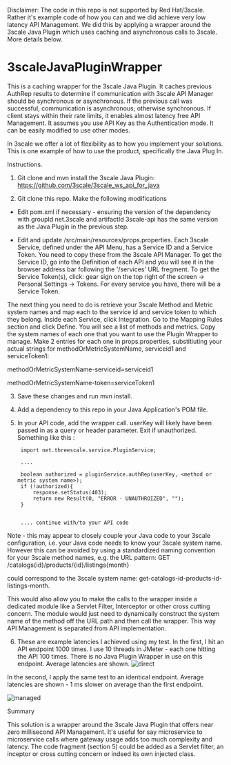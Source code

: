 Disclaimer: The code in this repo is not supported by Red Hat/3scale. Rather it's example code of how you can and we did achieve very low latency API Management. We did this by applying a wrapper around the 3scale Java Plugin which uses caching and asynchronous calls to 3scale. More details below.

# 3scaleJavaPluginWrapper
This is a caching wrapper for the 3scale Java Plugin. It caches previous AuthRep results to determine if communication with 3scale API Manager should be synchronous or asynchronous. If the previous call was successful, communication is asynchronous; otherwise synchronous. If client stays within their rate limits, it enables almost latency free API Management.
It assumes you use API Key as the Authentication mode. It can be easily modified to use other modes.

In 3scale we offer a lot of flexibility as to how you implement your solutions. This is one example of how to use the product, specifically the Java Plug In.


Instructions.

1) Git clone and mvn install the 3scale Java Plugin: https://github.com/3scale/3scale_ws_api_for_java

2) Git clone this repo. Make the following modifications
    
- Edit pom.xml if necessary - ensuring the version of the dependency with groupId net.3scale and artifactId 3scale-api has the same version as the Java Plugin in the previous step.

- Edit and update /src/main/resources/props.properties. Each 3scale Service, defined under the API Menu, has a Service ID and a Service Token. You need to copy these from the 3scale API Manager. To get the Service ID, go into the Definition of each API and you will see it in the browser address bar following the '/services' URL fregment. To get the Service Token(s), click: gear sign on the top right of the screen -> Personal Settings -> Tokens. For every service you have, there will be a Service Token.

The next thing you need to do is retrieve your 3scale Method and Metric system names and map each to the service id and service token to which they belong. Inside each Service, click Integration. Go to the Mapping Rules section and click Define. You will see a list of methods and metrics. Copy the system names of each one that you want to use the Plugin Wrapper to manage. Make 2 entries for each one in props.properties, substitiuting your actual strings for methodOrMetricSystemName, serviceid1 and serviceToken1:

methodOrMetricSystemName-serviceid=serviceid1

methodOrMetricSystemName-token=serviceToken1

3) Save these changes and run mvn install.

4) Add a dependency to this repo in your Java Application's POM file.

5) In your API code, add the wrapper call. userKey will likely have been passed in as a query or header parameter. Exit if unauthorized. Something like this :
            
        
        import net.threescale.service.PluginService;
        
        ....
        
    	boolean authorized = pluginService.authRep(userKey, <method or metric system name>);
    	if (!authorized){
    		response.setStatus(403);
    		return new Result(0, "ERROR - UNAUTHROIZED", "");
    	}


	    .... continue with/to your API code

Note - this may appear to closely couple your Java code to your 3scale configuration, i.e. your Java code needs to know your 3scale system name. However this can be avoided by using a standardized naming convention for your 3scale method names, e.g. the URL pattern: 
GET /catalogs{id}/products/{id}/listings{month} 

could correspond to the 3scale system name: get-catalogs-id-products-id-listings-month. 

This would also allow you to make the calls to the wrapper inside a dedicated module like a Servlet Filter, Interceptor or other cross cutting concern. 
The module would just need to dynamically construct the system name of the method off the URL path and then call the wrapper. This way API Management is separated from API implementation.

6) These are example latencies I achieved using my test. 
In the first, I hit an API endpoint 1000 times. I use 10 threads in JMeter - each one hitting the API 100 times. There is no Java Plugin Wrapper in use on this endpoint. Average latencies are shown.
![direct](https://cloud.githubusercontent.com/assets/5570713/22908137/c5bf5634-f21a-11e6-99e9-3ff9c1232d4f.png)

In the second, I apply the same test to an identical endpoint. Average latencies are shown - 1 ms slower on average than the first endpoint.

![managed](https://cloud.githubusercontent.com/assets/5570713/22908148/cc7751e8-f21a-11e6-8602-2e06680f016f.png)

Summary

This solution is a wrapper around the 3scale Java Plugin that offers near zero millisecond API Management. It's useful for say microservice to microservice calls where gateway usage adds too much complexity and latency. The code fragment (section 5) could be added as a Servlet filter, an inceptor or cross cutting concern or indeed its own injected class. 

